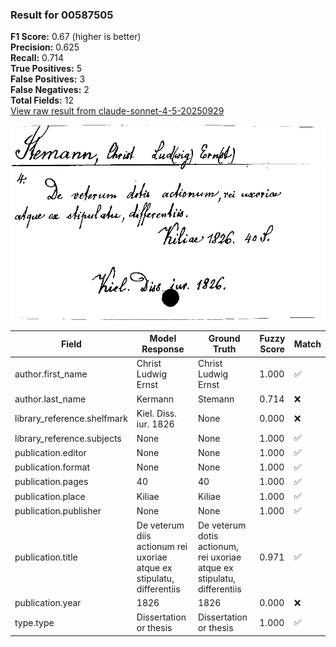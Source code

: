 ### Result for 00587505
**F1 Score:** 0.67 (higher is better)<br>**Precision:** 0.625<br>**Recall:** 0.714<br>**True Positives:** 5<br>**False Positives:** 3<br>**False Negatives:** 2<br>**Total Fields:** 12<br>[View raw result from claude-sonnet-4-5-20250929](https://github.com/RISE-UNIBAS/humanities_data_benchmark/blob/main/results/2025-09-30/T0230/request_T0230_00587505.json)

<img src="https://github.com/RISE-UNIBAS/humanities_data_benchmark/blob/main/benchmarks/zettelkatalog/images/00587505.jpg?raw=true" alt="00587505" width="600px">

| Field | Model Response | Ground Truth | Fuzzy Score | Match |
|-------|----------------|--------------|-------------|-------|
| author.first_name | Christ Ludwig Ernst | Christ Ludwig Ernst | 1.000 | ✅ |
| author.last_name | Kermann | Stemann | 0.714 | ❌ |
| library_reference.shelfmark | Kiel. Diss. iur. 1826 | None | 0.000 | ❌ |
| library_reference.subjects | None | None | 1.000 | ✅ |
| publication.editor | None | None | 1.000 | ✅ |
| publication.format | None | None | 1.000 | ✅ |
| publication.pages | 40 | 40 | 1.000 | ✅ |
| publication.place | Kiliae | Kiliae | 1.000 | ✅ |
| publication.publisher | None | None | 1.000 | ✅ |
| publication.title | De veterum diis actionum rei uxoriae atque ex stipulatu, differentiis | De veterum dotis actionum, rei uxoriae atque ex stipulatu, differentiis | 0.971 | ✅ |
| publication.year | 1826 | 1826 | 0.000 | ❌ |
| type.type | Dissertation or thesis | Dissertation or thesis | 1.000 | ✅ |

